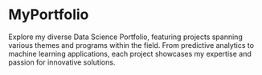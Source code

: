# MyPortfolio
Explore my diverse Data Science Portfolio, featuring projects spanning various themes and programs within the field. From predictive analytics to machine learning applications, each project showcases my expertise and passion for innovative solutions.
